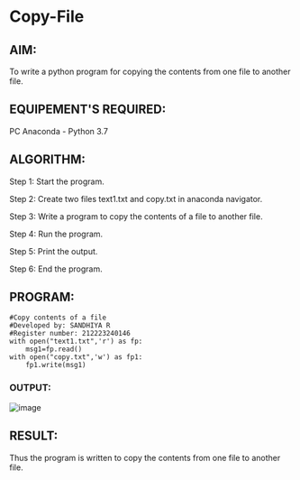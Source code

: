 # Copy-File
## AIM:
To write a python program for copying the contents from one file to another file.
## EQUIPEMENT'S REQUIRED: 
PC
Anaconda - Python 3.7
## ALGORITHM: 
Step 1:
Start the program.

Step 2:
Create two files text1.txt and copy.txt in anaconda navigator.

Step 3:
Write a program to copy the contents of a file to another file.

Step 4:
Run the program.

Step 5:
Print the output.

Step 6:
End the program.

## PROGRAM:
```
#Copy contents of a file 
#Developed by: SANDHIYA R
#Register number: 212223240146
with open("text1.txt",'r') as fp:
    msg1=fp.read()
with open("copy.txt",'w') as fp1:
    fp1.write(msg1)
```
### OUTPUT:

![image](https://github.com/SandhiyaRajagopal/Copy-File/assets/144870852/19332e8a-1b7e-4292-b94e-0acdc084a3b0)


## RESULT:
Thus the program is written to copy the contents from one file to another file.
